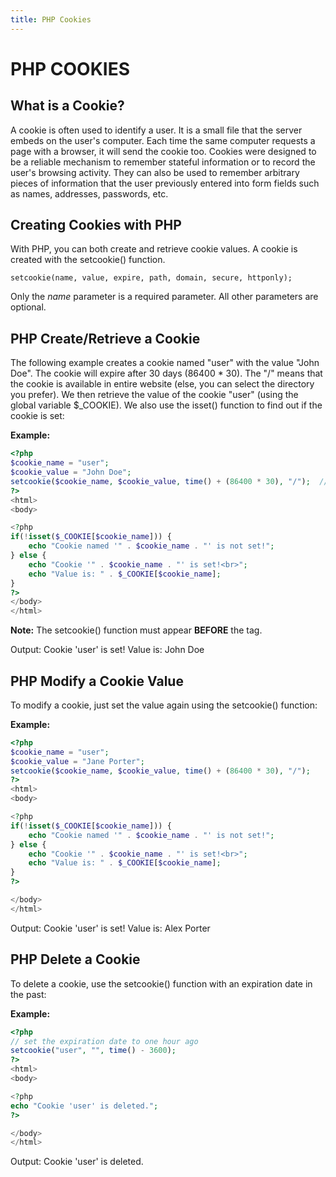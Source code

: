 ```yaml
---
title: PHP Cookies
---
```


# PHP COOKIES

## What is a Cookie?

A cookie is often used to identify a user. It is a small file that the server embeds on the user's computer.
Each time the same computer requests a page with a browser, it will send the cookie too.
Cookies were designed to be a reliable mechanism to remember stateful information or to record the user's browsing activity.
They can also be used to remember arbitrary pieces of information that the user previously entered into form fields such as names, addresses, passwords, etc.

## Creating Cookies with PHP

With PHP, you can both create and retrieve cookie values.
A cookie is created with the setcookie() function.

`setcookie(name, value, expire, path, domain, secure, httponly);`

Only the _name_ parameter is a required parameter. All other parameters are optional.


## PHP Create/Retrieve a Cookie

The following example creates a cookie named "user" with the value "John Doe".
The cookie will expire after 30 days (86400 * 30).
The "/" means that the cookie is available in entire website (else, you can select the directory you prefer).
We then retrieve the value of the cookie "user" (using the global variable $_COOKIE).
We also use the isset() function to find out if the cookie is set:

**Example:**
```php
<?php
$cookie_name = "user";
$cookie_value = "John Doe";
setcookie($cookie_name, $cookie_value, time() + (86400 * 30), "/");  // 86400 = 1 day
?>
<html>
<body>

<?php
if(!isset($_COOKIE[$cookie_name])) {
    echo "Cookie named '" . $cookie_name . "' is not set!";
} else {
    echo "Cookie '" . $cookie_name . "' is set!<br>";
    echo "Value is: " . $_COOKIE[$cookie_name];
}
?>
</body>
</html>
```

**Note:** The setcookie() function must appear **BEFORE** the <html> tag.


Output:
Cookie 'user' is set!
Value is: John Doe


## PHP Modify a Cookie Value

To modify a cookie, just set the value again using the setcookie() function:

**Example:**
```php
<?php
$cookie_name = "user";
$cookie_value = "Jane Porter";
setcookie($cookie_name, $cookie_value, time() + (86400 * 30), "/");
?>
<html>
<body>

<?php
if(!isset($_COOKIE[$cookie_name])) {
    echo "Cookie named '" . $cookie_name . "' is not set!";
} else {
    echo "Cookie '" . $cookie_name . "' is set!<br>";
    echo "Value is: " . $_COOKIE[$cookie_name];
}
?>

</body>
</html>
```

Output:
Cookie 'user' is set!
Value is: Alex Porter


## PHP Delete a Cookie

To delete a cookie, use the setcookie() function with an expiration date in the past:

**Example:**
```php
<?php
// set the expiration date to one hour ago
setcookie("user", "", time() - 3600);
?>
<html>
<body>

<?php
echo "Cookie 'user' is deleted.";
?>

</body>
</html>
```

Output:
Cookie 'user' is deleted.
